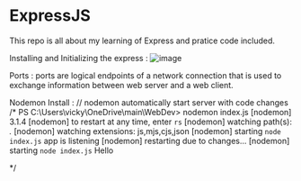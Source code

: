 # ExpressJS
This repo is all about my learning of Express and pratice code included.

Installing and Initializing the express :
![image](https://github.com/user-attachments/assets/d84d1bda-a6c0-436f-ab90-629c79146fa8)

Ports : ports are logical endpoints of a network connection that is used to exchange information between web server and a web client.

Nodemon Install : 
// nodemon automatically start server with code changes
/*
PS C:\Users\vicky\OneDrive\main\WebDev> nodemon index.js
[nodemon] 3.1.4
[nodemon] to restart at any time, enter `rs`
[nodemon] watching path(s): *.*
[nodemon] watching extensions: js,mjs,cjs,json
[nodemon] starting `node index.js`
app is listening
[nodemon] restarting due to changes...
[nodemon] starting `node index.js`
Hello

*/
